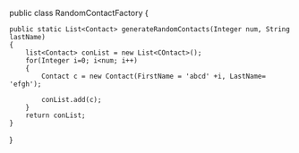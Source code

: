 public class RandomContactFactory {
    
    public static List<Contact> generateRandomContacts(Integer num, String lastName)
    {
        list<Contact> conList = new List<COntact>();
        for(Integer i=0; i<num; i++)
        {
            Contact c = new Contact(FirstName = 'abcd' +i, LastName= 'efgh');
            
            conList.add(c);
        }
        return conList;
    }



}
